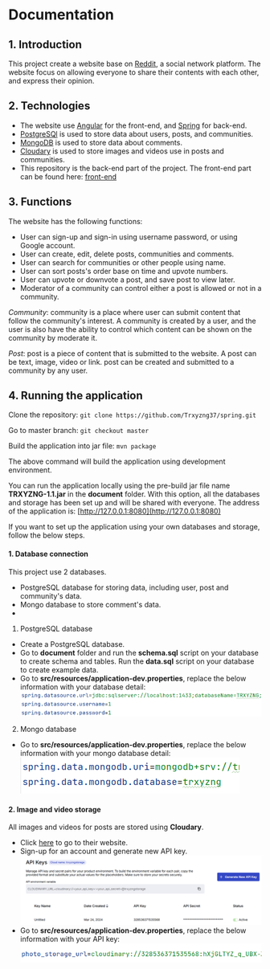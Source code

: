 # Documentation

## 1. Introduction

This project create a website base on [Reddit](https://www.reddit.com), a social network platform. The website focus on allowing everyone to share their contents with each other, and express their opinion.  

## 2. Technologies

- The website use [Angular](https://angular.dev) for the front-end, and [Spring](https://spring.io) for back-end.
- [PostgreSQl](https://www.postgresql.org) is used to store data about users, posts, and communities.
- [MongoDB](https://www.mongodb.com) is used to store data about comments.
- [Cloudary](https://cloudinary.com) is used to store images and videos use in posts and communities.
- This repository is the back-end part of the project. The front-end part can be found here: [front-end](https://github.com/Trxyzng37/angular)

## 3. Functions

The website has the following functions:
- User can sign-up and sign-in using username password, or using Google account.
- User can create, edit, delete posts, communities and comments.
- User can search for communities or other people using name.
- User can sort posts's order base on time and upvote numbers.
- User can upvote or downvote a post, and save post to view later.
- Moderator of a community can control either a post is allowed or not in a community.

*Community*: community is a place where user can submit content that follow the community's interest. A community is created by a user, and the user is also have the ability to control which content can be shown on the community by moderate it.

*Post*: post is a piece of content that is submitted to the website. A post can be text, image, video or link. post can be created and submitted to a community by any user.

## 4. Running the application

Clone the repository:
`git clone https://github.com/Trxyzng37/spring.git`

Go to master branch:
`git checkout master`

Build the application into jar file:
`mvn package`

The above command will build the application using development environment.

You can run the application locally using the pre-build jar file name **TRXYZNG-1.1.jar** in the **document** folder. With this option, all the databases and storage has been set up and will be shared with everyone. The address of the application is: [http://127.0.0.1:8080](http://127.0.0.1:8080)

If you want to set up the application using your own databases and storage, follow the below steps.

#### 1. Database connection

This project use 2 databases.

- PostgreSQL database for storing data, including user, post and community's data.
- Mongo database to store comment's data.
- 
1. PostgreSQL database

- Create a PostgreSQL database.
- Go to **document** folder and run the **schema.sql** script on your database to create schema and tables. Run the **data.sql** script on your database to create example data. 
- Go to **src/resources/application-dev.properties**, replace the below information with your database detail:
![sql_server_connection](document/sql_server_connection.png)

2. Mongo database 

- Go to **src/resources/application-dev.properties**, replace the below information with your mongo database detail:
![mongodb_connection](document/mongodb_connection.png)

#### 2. Image and video storage

All images and videos for posts are stored using **Cloudary**. 

- Click [here](https://cloudinary.com) to go to their website. 
- Sign-up for an account and generate new API key.
![clouadry_create_api_key](document/cloudary_api_key.png)
- Go to **src/resources/application-dev.properties**, replace the below information with your API key:
![cloudary_storage_url](document/cloudary_storage_url.png)
